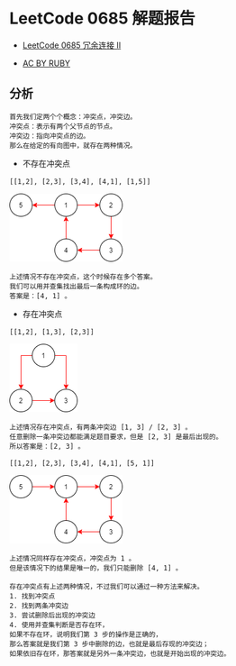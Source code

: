 # LeetCode 0685 解题报告

- [LeetCode 0685 冗余连接 II](https://leetcode-cn.com/problems/redundant-connection-ii/)

- [AC BY RUBY](leetcode_0685.rb)

## 分析

```
首先我们定两个个概念：冲突点，冲突边。
冲突点：表示有两个父节点的节点。
冲突边：指向冲突点的边。
那么在给定的有向图中，就存在两种情况。
```

- 不存在冲突点

```
[[1,2], [2,3], [3,4], [4,1], [1,5]]
```

![case1](case1.drawio.png)

```
上述情况不存在冲突点，这个时候存在多个答案。
我们可以用并查集找出最后一条构成环的边。
答案是：[4, 1] 。
```

- 存在冲突点

```
[[1,2], [1,3], [2,3]]
```

![case2](case2.drawio.png)

```
上述情况存在冲突点，有两条冲突边 [1, 3] / [2, 3] 。
任意删除一条冲突边都能满足题目要求，但是 [2, 3] 是最后出现的。
所以答案是：[2, 3] 。
```

```
[[1,2], [2,3], [3,4], [4,1], [5, 1]]
```

![case3](case3.drawio.png)

```
上述情况同样存在冲突点，冲突点为 1 。
但是该情况下的结果是唯一的，我们只能删除 [4, 1] 。

存在冲突点有上述两种情况，不过我们可以通过一种方法来解决。
1. 找到冲突点
2. 找到两条冲突边
3. 尝试删除后出现的冲突边
4. 使用并查集判断是否存在环，
如果不存在环，说明我们第 3 步的操作是正确的，
那么答案就是我们第 3 步中删除的边，也就是最后存现的冲突边；
如果依旧存在环，那答案就是另外一条冲突边，也就是开始出现的冲突边。
```
